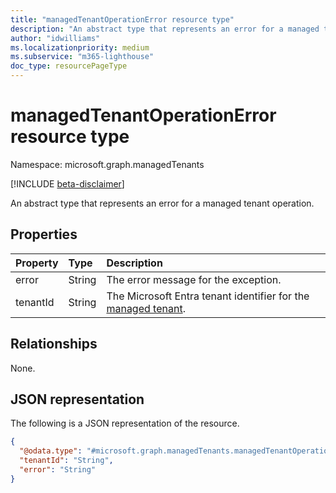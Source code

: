 ```yaml
---
title: "managedTenantOperationError resource type"
description: "An abstract type that represents an error for a managed tenant operation."
author: "idwilliams"
ms.localizationpriority: medium
ms.subservice: "m365-lighthouse"
doc_type: resourcePageType
---
```


# managedTenantOperationError resource type

Namespace: microsoft.graph.managedTenants

[!INCLUDE [beta-disclaimer](../../includes/beta-disclaimer.md)]

An abstract type that represents an error for a managed tenant operation.

## Properties
|Property|Type|Description|
|:---|:---|:---|
|error|String|The error message for the exception.|
|tenantId|String|The Microsoft Entra tenant identifier for the [managed tenant](../resources/managedtenants-tenant.md).|

## Relationships
None.

## JSON representation
The following is a JSON representation of the resource.
<!-- {
  "blockType": "resource",
  "@odata.type": "microsoft.graph.managedTenants.managedTenantOperationError"
}
-->
``` json
{
  "@odata.type": "#microsoft.graph.managedTenants.managedTenantOperationError",
  "tenantId": "String",
  "error": "String"
}
```
